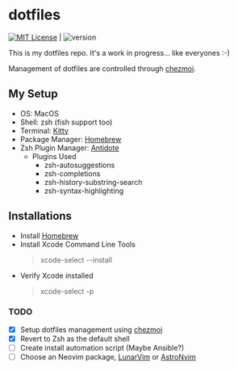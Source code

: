# dotfiles

[![MIT License](https://img.shields.io/badge/license-MIT-007EC7.svg)](/LICENSE) | ![version](https://img.shields.io/badge/version-v1.0.0-df5e88)

This is my dotfiles repo. It's a work in progress... like everyones :-)

Management of dotfiles are controlled through [chezmoi](https://www.chezmoi.io/).

## My Setup
- OS: MacOS
- Shell: zsh (fish support too)
- Terminal: [Kitty](https://sw.kovidgoyal.net/kitty/)
- Package Manager: [Homebrew](https://brew.sh/)
- Zsh Plugin Manager: [Antidote](https://getantidote.github.io/)
  - Plugins Used
    - zsh-autosuggestions
    - zsh-completions
    - zsh-history-substring-search
    - zsh-syntax-highlighting


## Installations
- Install [Homebrew](https://docs.brew.sh/Installation)
- Install Xcode Command Line Tools
  > xcode-select --install 
- Verify Xcode installed
  > xcode-select -p

### TODO
- [x] Setup dotfiles management using [chezmoi](https://www.chezmoi.io/)
- [x] Revert to Zsh as the default shell
- [ ] Create install automation script (Maybe Ansible?)
- [ ] Choose an Neovim package, [LunarVim](https://www.lunarvim.org/) or [AstroNvim](https://github.com/AstroNvim/AstroNvim)
